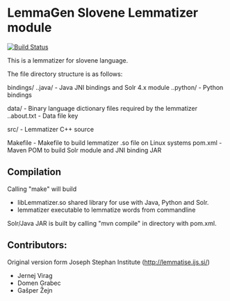 LemmaGen Slovene Lemmatizer module
===========================================
[![Build Status](https://travis-ci.org/izacus/SlovenianLemmatizer.svg?branch=master)](https://travis-ci.org/izacus/SlovenianLemmatizer)

This is a lemmatizer for slovene language.

The file directory structure is as follows:

bindings/
..java/       - Java JNI bindings and Solr 4.x module
..python/     - Python bindings

data/         - Binary language dictionary files required by the lemmatizer
..about.txt   - Data file key

src/          - Lemmatizer C++ source

Makefile      - Makefile to build lemmatizer .so file on Linux systems
pom.xml       - Maven POM to build Solr module and JNI binding JAR


Compilation
----------------

Calling "make" will build
 * libLemmatizer.so   shared library for use with Java, Python and Solr.
 * lemmatizer         executable to lemmatize words from commandline

Solr/Java JAR is built by calling "mvn compile" in directory with pom.xml.


Contributors:
----------------

Original version form Joseph Stephan Institute (http://lemmatise.ijs.si/)

* Jernej Virag
* Domen Grabec
* Gašper Žejn
